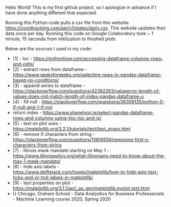 Hello World! This is my first github project, so I apologize in advance if I have done anything different that expected.

Running this Python code pulls a csv file from this website: https://covidtracking.com/api/v1/states/daily.csv. This website updates their data once per day. Running this code on Google Colaboratory took ~ 1 minute, 15 seconds from initilization to finished plots

Below are the sources I used in my code:
- [1] - loc - https://pythonhow.com/accessing-dataframe-columns-rows-and-cells/
- [2] - extract rows from dataframe - https://www.geeksforgeeks.org/selecting-rows-in-pandas-dataframe-based-on-conditions/
- [3] - append series to dataframe - https://stackoverflow.com/questions/42382263/valueerror-length-of-values-does-not-match-length-of-index-pandas-dataframe-u
- [4] - fill null - https://stackoverflow.com/questions/36359135/python-0-if-null-and-1-if-not
- return index - https://www.shanelynn.ie/select-pandas-dataframe-rows-and-columns-using-iloc-loc-and-ix/
- [5] - text on plot axes - https://matplotlib.org/3.2.1/tutorials/text/text_props.html
- [6] - remove X characters from string - https://stackoverflow.com/questions/11806559/removing-first-x-characters-from-string
- [7] - Illinois mask mandate starting on May 1 - https://www.illinoispolicy.org/what-illinoisans-need-to-know-about-the-may-1-mask-mandate/
- [8] - hide axis labels - https://www.delftstack.com/howto/matplotlib/how-to-hide-axis-text-ticks-and-or-tick-labels-in-matplotlib/
- [9] - text properties on plot - https://matplotlib.org/3.1.1/api/_as_gen/matplotlib.pyplot.text.html
- U Chicago, Graham School - Data Analystics for Business Professionals - Machine Learning course 2020, Spring 2020
